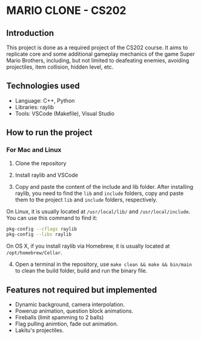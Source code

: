 # MARIO CLONE - CS202

## Introduction

This project is done as a required project of the CS202 course. It aims to replicate core and some additional gameplay mechanics of the game Super Mario Brothers, including, but not limited to deafeating enemies, avoiding projectiles, item collision, hidden level, etc.

## Technologies used

- Language: C++, Python
- Libraries: raylib
- Tools: VSCode (Makefile), Visual Studio

## How to run the project

### For Mac and Linux

1. Clone the repository

2. Install raylib and VSCode

3. Copy and paste the content of the include and lib folder.
After installing raylib, you need to find the ```lib``` and ```include``` folders, copy and paste them to the project ```lib``` and ```include``` folders, respectively.

On Linux, it is usually located at ```/usr/local/lib/```
and ```/usr/local/include```. You can use this command to find it:
```bash
pkg-config --cflags raylib
pkg-config --libs raylib
```

On OS X, if you install raylib via Homebrew, it is usually located at ```/opt/homebrew/Cellar```.

4. Open a terminal in the repository, use ```make clean && make && bin/main``` to clean the build folder, build and run the binary file.

## Features not required but implemented

- Dynamic background, camera interpolation.
- Powerup animation, question block animations.
- Fireballs (limit spamming to 2 balls)
- Flag pulling animtion, fade out animation.
- Lakitu's projectiles.
